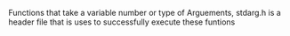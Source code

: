 Functions that take a variable number or type of Arguements, stdarg.h is a header file that is uses to successfully execute these funtions
